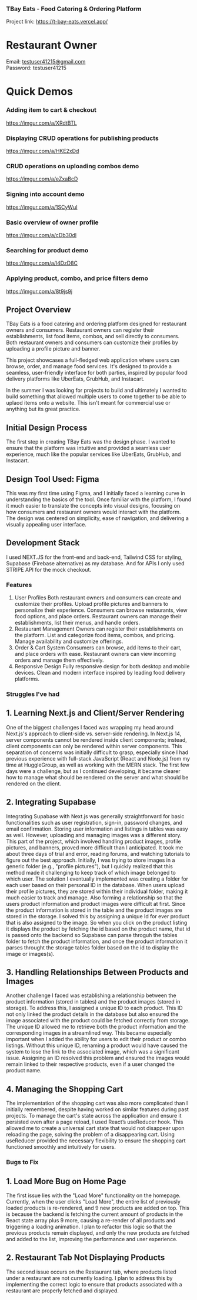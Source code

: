 ### TBay Eats - Food Catering & Ordering Platform

Project link: https://t-bay-eats.vercel.app/
# Restaurant Owner <br />
Email: testuser41215@gmail.com <br /> Password: testuser41215 <br />

# Quick Demos 
### Adding item to cart & checkout 
https://imgur.com/a/XRdtBTL
### Displaying CRUD operations for publishing products
https://imgur.com/a/HKE2xDd
### CRUD operations on uploading combos demo
https://imgur.com/a/eZxaBcD
### Signing into account demo
https://imgur.com/a/1SCyWuI
### Basic overview of owner profile
https://imgur.com/a/cDb30dl
### Searching for product demo
https://imgur.com/a/l4DzD8C
### Applying product, combo, and price filters demo
https://imgur.com/a/8t9js9j

## Project Overview
TBay Eats is a food catering and ordering platform designed for restaurant owners and consumers. Restaurant owners can register their establishments, list food items, combos, and sell directly to consumers. Both restaurant owners and consumers can customize their profiles by uploading a profile picture and banner.

This project showcases a full-fledged web application where users can browse, order, and manage food services. It's designed to provide a seamless, user-friendly interface for both parties, inspired by popular food delivery platforms like UberEats, GrubHub, and Instacart.

In the summer I was looking for projects to build and ultimately I wanted to build something that allowed multiple users to come together to be able to uplaod items onto a website. This isn't meant for commercial use or anything but its great practice.

## Initial Design Process
The first step in creating TBay Eats was the design phase. I wanted to ensure that the platform was intuitive and provided a seamless user experience, much like the popular services like UberEats, GrubHub, and Instacart.

## Design Tool Used: Figma
This was my first time using Figma, and I initially faced a learning curve in understanding the basics of the tool.
Once familiar with the platform, I found it much easier to translate the concepts into visual designs, focusing on how consumers and restaurant owners would interact with the platform.
The design was centered on simplicity, ease of navigation, and delivering a visually appealing user interface. 

## Development Stack
I used NEXT.JS for the front-end and back-end, Tailwind CSS for styling, Supabase (Firebase alternative) as my database. And for APIs I only used STRIPE API for the mock checkout. 

### Features
1. User Profiles
Both restaurant owners and consumers can create and customize their profiles.
Upload profile pictures and banners to personalize their experience.
Consumers can browse restaurants, view food options, and place orders.
Restaurant owners can manage their establishments, list their menus, and handle orders.
2. Restaurant Management
Owners can register their establishments on the platform.
List and categorize food items, combos, and pricing.
Manage availability and customize offerings.
3. Order & Cart System
Consumers can browse, add items to their cart, and place orders with ease.
Restaurant owners can view incoming orders and manage them effectively.
4. Responsive Design
Fully responsive design for both desktop and mobile devices.
Clean and modern interface inspired by leading food delivery platforms.

### Struggles I've had 
## 1. Learning Next.js and Client/Server Rendering
One of the biggest challenges I faced was wrapping my head around Next.js's approach to client-side vs. server-side rendering. In Next.js 14, server components cannot be rendered inside client components; instead, client components can only be rendered within server components. This separation of concerns was initially difficult to grasp, especially since I had previous experience with full-stack JavaScript (React and Node.js) from my time at HuggleGroup, as well as working with the MERN stack. The first few days were a challenge, but as I continued developing, it became clearer how to manage what should be rendered on the server and what should be rendered on the client.

## 2. Integrating Supabase
Integrating Supabase with Next.js was generally straightforward for basic functionalities such as user registration, sign-in, password changes, and email confirmation. Storing user information and listings in tables was easy as well. However, uploading and managing images was a different story. This part of the project, which involved handling product images, profile pictures, and banners, proved more difficult than I anticipated. It took me about three days of trial and error, reading forums, and watching tutorials to figure out the best approach. Initially, I was trying to store images in a generic folder (e.g., "profile pictures"), but I quickly realized that this method made it challenging to keep track of which image belonged to which user. The solution I eventually implemented was creating a folder for each user based on their personal ID in the database. When users upload their profile pictures, they are stored within their individual folder, making it much easier to track and manage.
Also forming a relationship so that the users product information and product images were difficult at first. Since the product information is stored in the table and the product images are stored in the storage. I solved this by assigning a unique Id for ever product that is also assigned to the image. So when you click on the product listing it displays the product by fetching the id based on the product name, that id is passed onto the backend so Supabase can parse throguh the tables folder to fetch the product information, and once the product information it parses throught the storage tables folder based on the id to display the image or images(s). 

## 3. Handling Relationships Between Products and Images
Another challenge I faced was establishing a relationship between the product information (stored in tables) and the product images (stored in storage). To address this, I assigned a unique ID to each product. This ID not only linked the product details in the database but also ensured the image associated with the product could be fetched correctly from storage. The unique ID allowed me to retrieve both the product information and the corresponding images in a streamlined way. This became especially important when I added the ability for users to edit their product or combo listings. Without this unique ID, renaming a product would have caused the system to lose the link to the associated image, which was a significant issue. Assigning an ID resolved this problem and ensured the images would remain linked to their respective products, even if a user changed the product name.

## 4. Managing the Shopping Cart
The implementation of the shopping cart was also more complicated than I initially remembered, despite having worked on similar features during past projects. To manage the cart's state across the application and ensure it persisted even after a page reload, I used React’s useReducer hook. This allowed me to create a universal cart state that would not disappear upon reloading the page, solving the problem of a disappearing cart. Using useReducer provided the necessary flexibility to ensure the shopping cart functioned smoothly and intuitively for users.

### Bugs to Fix
## 1. Load More Bug on Home Page
The first issue lies with the "Load More" functionality on the homepage. Currently, when the user clicks "Load More", the entire list of previously loaded products is re-rendered, and 9 new products are added on top. This is because the backend is fetching the current amount of products in the React state array plus 9 more, causing a re-render of all products and triggering a loading animation. I plan to refactor this logic so that the previous products remain displayed, and only the new products are fetched and added to the list, improving the performance and user experience.

## 2. Restaurant Tab Not Displaying Products
The second issue occurs on the Restaurant tab, where products listed under a restaurant are not currently loading. I plan to address this by implementing the correct logic to ensure that products associated with a restaurant are properly fetched and displayed.


